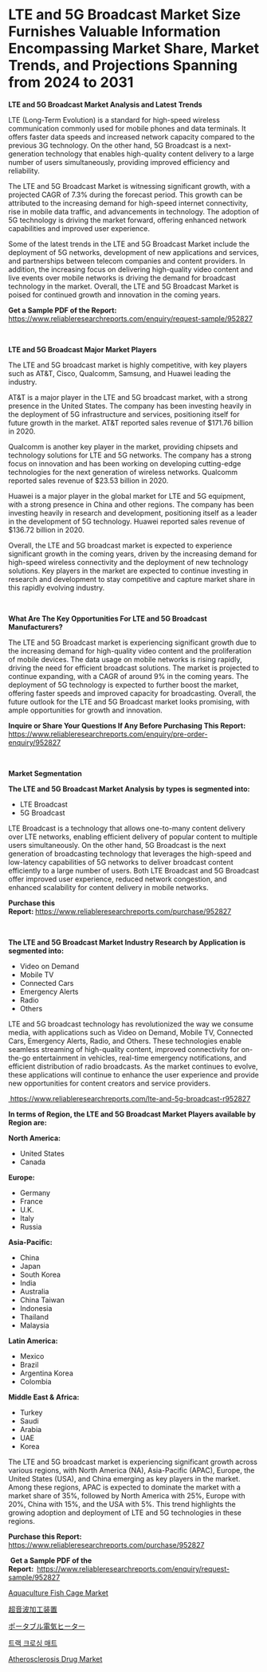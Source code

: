 <p><h1>LTE and 5G Broadcast Market Size Furnishes Valuable Information Encompassing Market Share, Market Trends, and Projections Spanning from 2024 to 2031</h1></p><p><strong>LTE and 5G Broadcast Market Analysis and Latest Trends</strong></p>
<p><p>LTE (Long-Term Evolution) is a standard for high-speed wireless communication commonly used for mobile phones and data terminals. It offers faster data speeds and increased network capacity compared to the previous 3G technology. On the other hand, 5G Broadcast is a next-generation technology that enables high-quality content delivery to a large number of users simultaneously, providing improved efficiency and reliability.</p><p>The LTE and 5G Broadcast Market is witnessing significant growth, with a projected CAGR of 7.3% during the forecast period. This growth can be attributed to the increasing demand for high-speed internet connectivity, rise in mobile data traffic, and advancements in technology. The adoption of 5G technology is driving the market forward, offering enhanced network capabilities and improved user experience.</p><p>Some of the latest trends in the LTE and 5G Broadcast Market include the deployment of 5G networks, development of new applications and services, and partnerships between telecom companies and content providers. In addition, the increasing focus on delivering high-quality video content and live events over mobile networks is driving the demand for broadcast technology in the market. Overall, the LTE and 5G Broadcast Market is poised for continued growth and innovation in the coming years.</p></p>
<p><strong>Get a Sample PDF of the Report:&nbsp;</strong> <a href="https://www.reliableresearchreports.com/enquiry/request-sample/952827">https://www.reliableresearchreports.com/enquiry/request-sample/952827</a></p>
<p>&nbsp;</p>
<p><strong>LTE and 5G Broadcast Major Market Players</strong></p>
<p><p>The LTE and 5G broadcast market is highly competitive, with key players such as AT&T, Cisco, Qualcomm, Samsung, and Huawei leading the industry. </p><p>AT&T is a major player in the LTE and 5G broadcast market, with a strong presence in the United States. The company has been investing heavily in the deployment of 5G infrastructure and services, positioning itself for future growth in the market. AT&T reported sales revenue of $171.76 billion in 2020.</p><p>Qualcomm is another key player in the market, providing chipsets and technology solutions for LTE and 5G networks. The company has a strong focus on innovation and has been working on developing cutting-edge technologies for the next generation of wireless networks. Qualcomm reported sales revenue of $23.53 billion in 2020.</p><p>Huawei is a major player in the global market for LTE and 5G equipment, with a strong presence in China and other regions. The company has been investing heavily in research and development, positioning itself as a leader in the development of 5G technology. Huawei reported sales revenue of $136.72 billion in 2020.</p><p>Overall, the LTE and 5G broadcast market is expected to experience significant growth in the coming years, driven by the increasing demand for high-speed wireless connectivity and the deployment of new technology solutions. Key players in the market are expected to continue investing in research and development to stay competitive and capture market share in this rapidly evolving industry.</p></p>
<p>&nbsp;</p>
<p><strong>What Are The Key Opportunities For LTE and 5G Broadcast Manufacturers?</strong></p>
<p><p>The LTE and 5G Broadcast market is experiencing significant growth due to the increasing demand for high-quality video content and the proliferation of mobile devices. The data usage on mobile networks is rising rapidly, driving the need for efficient broadcast solutions. The market is projected to continue expanding, with a CAGR of around 9% in the coming years. The deployment of 5G technology is expected to further boost the market, offering faster speeds and improved capacity for broadcasting. Overall, the future outlook for the LTE and 5G Broadcast market looks promising, with ample opportunities for growth and innovation.</p></p>
<p><strong>Inquire or Share Your Questions If Any Before Purchasing This Report:</strong> <a href="https://www.reliableresearchreports.com/enquiry/pre-order-enquiry/952827">https://www.reliableresearchreports.com/enquiry/pre-order-enquiry/952827</a></p>
<p>&nbsp;</p>
<p><strong>Market Segmentation</strong></p>
<p><strong>The LTE and 5G Broadcast Market Analysis by types is segmented into:</strong></p>
<p><ul><li>LTE Broadcast</li><li>5G Broadcast</li></ul></p>
<p><p>LTE Broadcast is a technology that allows one-to-many content delivery over LTE networks, enabling efficient delivery of popular content to multiple users simultaneously. On the other hand, 5G Broadcast is the next generation of broadcasting technology that leverages the high-speed and low-latency capabilities of 5G networks to deliver broadcast content efficiently to a large number of users. Both LTE Broadcast and 5G Broadcast offer improved user experience, reduced network congestion, and enhanced scalability for content delivery in mobile networks.</p></p>
<p><strong>Purchase this Report:&nbsp;</strong><a href="https://www.reliableresearchreports.com/purchase/952827">https://www.reliableresearchreports.com/purchase/952827</a></p>
<p>&nbsp;</p>
<p><strong>The LTE and 5G Broadcast Market Industry Research by Application is segmented into:</strong></p>
<p><ul><li>Video on Demand</li><li>Mobile TV</li><li>Connected Cars</li><li>Emergency Alerts</li><li>Radio</li><li>Others</li></ul></p>
<p><p>LTE and 5G broadcast technology has revolutionized the way we consume media, with applications such as Video on Demand, Mobile TV, Connected Cars, Emergency Alerts, Radio, and Others. These technologies enable seamless streaming of high-quality content, improved connectivity for on-the-go entertainment in vehicles, real-time emergency notifications, and efficient distribution of radio broadcasts. As the market continues to evolve, these applications will continue to enhance the user experience and provide new opportunities for content creators and service providers.</p></p>
<p><a href="https://www.reliableresearchreports.com/lte-and-5g-broadcast-r952827">&nbsp;https://www.reliableresearchreports.com/lte-and-5g-broadcast-r952827</a></p>
<p><strong>In terms of Region, the LTE and 5G Broadcast Market Players available by Region are:</strong></p>
<p>
    <p> <strong> North America: </strong>
        <ul>
            <li>United States</li>
            <li>Canada</li>
        </ul>
        </p> 
    <p> <strong> Europe: </strong>
        <ul>
            <li>Germany</li>
            <li>France</li>
            <li>U.K.</li>
            <li>Italy</li>
            <li>Russia</li>
        </ul>
        </p> 
    <p> <strong> Asia-Pacific: </strong>
        <ul>
            <li>China</li>
            <li>Japan</li>
            <li>South Korea</li>
            <li>India</li>
            <li>Australia</li>
            <li>China Taiwan</li>
            <li>Indonesia</li>
            <li>Thailand</li>
            <li>Malaysia</li>
        </ul>
        </p> 
    <p> <strong> Latin America: </strong>
        <ul>
            <li>Mexico</li>
            <li>Brazil</li>
            <li>Argentina Korea</li>
            <li>Colombia</li>
        </ul>
        </p> 
    <p> <strong> Middle East & Africa: </strong>
        <ul>
            <li>Turkey</li>
            <li>Saudi</li>
            <li>Arabia</li>
            <li>UAE</li>
            <li>Korea</li>
        </ul>
    </p>
    </p>
<p><p>The LTE and 5G broadcast market is experiencing significant growth across various regions, with North America (NA), Asia-Pacific (APAC), Europe, the United States (USA), and China emerging as key players in the market. Among these regions, APAC is expected to dominate the market with a market share of 35%, followed by North America with 25%, Europe with 20%, China with 15%, and the USA with 5%. This trend highlights the growing adoption and deployment of LTE and 5G technologies in these regions.</p></p>
<p><strong>Purchase this Report: </strong><a href="https://www.reliableresearchreports.com/purchase/952827">https://www.reliableresearchreports.com/purchase/952827</a></p>
<p>&nbsp;<strong>Get a Sample PDF of the Report:&nbsp;&nbsp;</strong><a href="https://www.reliableresearchreports.com/enquiry/request-sample/952827">https://www.reliableresearchreports.com/enquiry/request-sample/952827</a></p>
<p><strong></strong></p>
<p><p><a href="https://www.linkedin.com/pulse/aquaculture-fish-cage-market-comprehensive-assessment-type-application-fz5yf">Aquaculture Fish Cage Market</a></p><p><a href="https://medium.com/@phillipbarnett65/%E8%B6%85%E9%9F%B3%E6%B3%A2%E5%8A%A0%E5%B7%A5%E6%A9%9F%E5%99%A8%E5%B8%82%E5%A0%B4-%E7%AB%B6%E4%BA%89%E5%88%86%E6%9E%90-%E5%B8%82%E5%A0%B4%E5%8B%95%E5%90%91%E3%81%8A%E3%82%88%E3%81%B32031%E5%B9%B4%E3%81%BE%E3%81%A7%E3%81%AE%E4%BA%88%E6%B8%AC-2e77dd46e23c">超音波加工装置</a></p><p><a href="https://github.com/nemesis2824/Market-Research-Report-List-1/blob/main/655175654255.md">ポータブル電気ヒーター</a></p><p><a href="https://medium.com/@justonblock/%ED%8A%B8%EB%9E%99-%ED%81%AC%EB%A1%9C%EC%8B%B1-%EB%A7%A4%ED%8A%B8-%EC%8B%9C%EC%9E%A5-%EC%8B%9C%EC%9E%A5-%EC%A0%90%EC%9C%A0%EC%9C%A8-%EC%8B%9C%EC%9E%A5-%EB%8F%99%ED%96%A5-%EB%B0%8F-%EB%AF%B8%EB%9E%98-%EC%84%B1%EC%9E%A5-%ED%83%90%EC%83%89-849122aa3bad">트랙 크로싱 매트</a></p><p><a href="https://www.linkedin.com/pulse/atherosclerosis-drug-market-furnishes-information-26jgf">Atherosclerosis Drug Market</a></p></p>